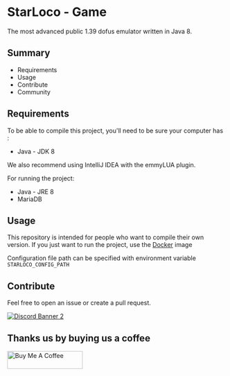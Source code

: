 # StarLoco - Game
The most advanced public 1.39 dofus emulator written in Java 8.

## Summary
- Requirements
- Usage
- Contribute
- Community

## Requirements

To be able to compile this project, you'll need to be sure your computer has :
- Java - JDK 8

We also recommend using IntelliJ IDEA with the emmyLUA plugin.

For running the project:
- Java - JRE 8
- MariaDB

## Usage

This repository is intended for people who want to compile their own version.
If you just want to run the project, use the [Docker](https://github.com/StarLoco/StarLoco/tree/main/docker) image

Configuration file path can be specified with environment variable `STARLOCO_CONFIG_PATH`

## Contribute

Feel free to open an issue or create a pull request.

<a href="https://discord.com/invite/k3Yk9DuhgY">![Discord Banner 2](https://discordapp.com/api/guilds/856945561421086730/widget.png?style=banner2)</a>

## Thanks us by buying us a coffee

<a href="https://www.buymeacoffee.com/starloco" target="_blank"><img src="https://cdn.buymeacoffee.com/buttons/default-orange.png" alt="Buy Me A Coffee" height="41" width="174"></a>
